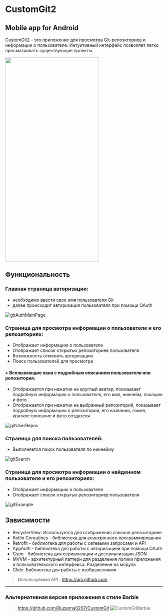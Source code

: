 # CustomGit2
## Mobile app for Android

CustomGit2 - это приложение для просмотра Git-репозиториев и 
информации о пользователе. Интуитивный интерфейс позволяет легко просматривать существующие проекты.

<img src="https://github.com/Ruzanna0207/CustomGit2/assets/135521897/abcb159c-65ba-447e-be31-76bdb7ebe2c8" width="300" height="650"> 


## Функциональность

### Главная страница авторизации: 
+ необходимо ввести свое имя пользователя Git
+ далее происходит авторизация пользователя при помощи OAuth

![gitAuthMainPage](https://github.com/Ruzanna0207/CustomGit2/assets/135521897/0a2beff4-50e5-43fd-ac4f-6ed5755555f1)

  
### Страница для просмотра информации о пользователе и его репозиториях: 
* Отображает информацию о пользователе
* Отображает список открытых репозиториев пользователя
* Возможность отменить авторизацию
* Поиск пользователей для просмотра

#### + Всплывающие окна с подробным описанием пользователя или репозитория: 

+ Отображается при нажатии на круглый аватар, показывает подробную информацию о пользователе, его имя, никнейм, локацию и фото
+ Отображается при нажатии на выбранный репозиторий, показывает подробную информацию о репозитории, его названии, языке, краткое описание и фото создателя

  
![gitUserRepos](https://github.com/Ruzanna0207/CustomGit2/assets/135521897/b3021713-a1e3-4119-abd4-f461c3a36091)


### Страница для поиска пользователей:
* Выполняется поиск пользователя по никнейму
 
![gitSearch](https://github.com/Ruzanna0207/CustomGit2/assets/135521897/06f7338e-7663-4154-922b-d55521328fd8)


### Страница для просмотра информации о найденном пользователе и его репозиториях: 
* Отображает информацию о пользователе
* Отображает список открытых репозиториев пользователя

![gitExample](https://github.com/Ruzanna0207/CustomGit2/assets/135521897/e84ce0a7-3759-4e61-a2d1-ad1053543af4)


## Зависимости
+ RecyclerView: Используется для отображения списков репозиториев
+ Kotlin Coroutines - библиотека для асинхронного программирования
+ Retrofit - библиотека для работы с сетевыми запросами и API
+ AppAuth - библиотека для работы с авторизацией при помощи OAuth
+ Gson - библиотека для сериализации и десериализации JSON
+ MVVM - архитектурный паттерн для разделения логики приложения и пользовательского интерфейса. Разделение на модули
+ Glide: Библиотека для работы с изображениями

> Используемый API : https://api.github.com
 * * *
 ### Альтернативная версия приложения в стиле Barbie
 > https://github.com/Ruzanna0207/CustomGit
![CustomGitBarbie](https://github.com/Ruzanna0207/CustomGit2/assets/135521897/702ff963-6b4f-471b-b638-825bdd7ced14)

